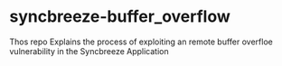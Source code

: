 # syncbreeze-buffer_overflow
Thos repo Explains the process of exploiting an remote buffer overfloe vulnerability in the Syncbreeze Application
